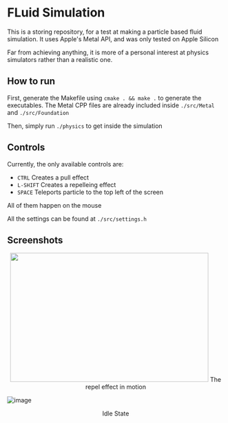 # FLuid Simulation

This is a storing repository, for a test at making a particle based fluid simulation. It uses Apple's Metal API, and was only tested on Apple Silicon

Far from achieving anything, it is more of a personal interest at physics simulators rather than a realistic one.

## How to run

First, generate the Makefile using `cmake . && make .` to generate the executables. The Metal CPP files are already included inside `./src/Metal` and `./src/Foundation`

Then, simply run `./physics` to get inside the simulation

## Controls

Currently, the only available controls are:
- `CTRL` Creates a pull effect
- `L-SHIFT` Creates a repelleing effect 
- `SPACE` Teleports particle to the top left of the screen

All of them happen on the mouse

All the settings can be found at `./src/settings.h`

## Screenshots

<p align="center">
  <img width="460" height="300" src="https://github.com/Al0den/Fluid-Simulator/assets/111601320/af0155f2-7a15-425d-b853-f7fe34cb80dc">
    The repel effect in motion
</p>

![image](https://github.com/Al0den/Fluid-Simulator/assets/111601320/c4598031-4a1d-4f4d-8b50-c99759acb840)

<p align="center">
Idle State
</p>
